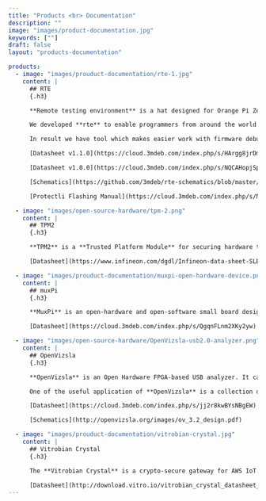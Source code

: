 ```yaml
---
title: "Products <br> Documentation"
description: ""
image: "images/product-documentation.jpg"
keywords: [""]
draft: false
layout: "products-documentation"

products:
  - image: "images/prouduct-documentation/rte-1.jpg"
    content: |
      ## RTE
      {.h3}

      **Remote testing environment** is a hat designed for Orange Pi Zero board which runs specially crafted Linux distribution using the Yocto Project.

      We developed **rte** to enable programmers from around the world in low level firmware development without hassle of heavy [KVM switch](https://en.wikipedia.org/wiki/KVM_switch) interface.

      In result we have tool which makes easier work with firmware debugging tasks.

      [Datasheet v1.1.0](https://cloud.3mdeb.com/index.php/s/HArgg8jrDmASWGp)

      [Datasheet v1.0.0](https://cloud.3mdeb.com/index.php/s/NQCAHopjSpMGT9z)

      [Schematics](https://github.com/3mdeb/rte-schematics/blob/master/rte.pdf)

      [Protectli Flashing Manual](https://cloud.3mdeb.com/index.php/s/NQCAHopjSpMGT9z)

  - image: "images/open-source-hardware/tpm-2.png"
    content: |
      ## TPM2
      {.h3}

      **TPM2** is a **Trusted Platform Module** for securing hardware through integrated cryptographic keys. This product has achieved CC EAL4+ certification and serves as a basis for other TPM products and firmware upgrades.

      [Datasheet](https://www.infineon.com/dgdl/Infineon-data-sheet-SLB9665_2.0_Rev1.2-DS-v01_02-EN.pdf?fileId=5546d462689a790c016929d1d3054feb)

  - image: "images/prouduct-documentation/muxpi-open-hardware-device.png"
    content: |
      ## muxPi
      {.h3}

      **MuxPi** is an open-hardware and open-software small board designed to aid remote automation testing. It features remote validation of the connected platform at the same time reducing necessary external connections to a minimum.

      [Datasheet](https://cloud.3mdeb.com/index.php/s/QgqnFLnm2XKy2yw)

  - image: "images/open-source-hardware/OpenVizsla-usb2.0-analyzer.png"
    content: |
      ## OpenVizsla
      {.h3}

      **OpenVizsla** is an Open Hardware FPGA-based USB analyzer. It can be used for developing USB hardware and drivers or reverse engineering projects.

      One of the useful application of **OpenVizsla** is a collection of bursty data that is possible by special buffer memory.

      [Datasheet](https://cloud.3mdeb.com/index.php/s/jj2r8kwBYsNBgEW)

      [Schematics](http://openvizsla.org/images/ov_3.2_design.pdf)

  - image: "images/prouduct-documentation/vitrobian-crystal.jpg"
    content: |
      ## Vitrobian Crystal
      {.h3}

      The **Vitrobian Crystal** is a crypto-secure gateway for AWS IoT. It features multiple network connectivity options and communication interfaces. The gateway can be used as a standalone media center.

      [Datasheet](http://download.vitro.io/vitrobian_crystal_datasheet_181126H.pdf)
---
```

